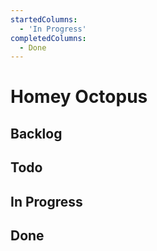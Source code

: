 ```yaml
---
startedColumns:
  - 'In Progress'
completedColumns:
  - Done
---
```


# Homey Octopus

## Backlog

## Todo

## In Progress

## Done
